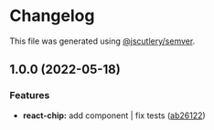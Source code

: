 # Changelog

This file was generated using [@jscutlery/semver](https://github.com/jscutlery/semver).

## 1.0.0 (2022-05-18)


### Features

* **react-chip:** add component | fix tests ([ab26122](https://gitlab.migoinc.com/migotv/paintbox/commit/ab26122bf260b661dd70441433a74b7264b5a560))
